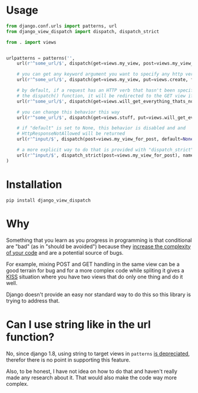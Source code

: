 Usage
=====

```python
from django.conf.urls import patterns, url
from django_view_dispatch import dispatch, dispatch_strict

from . import views


urlpatterns = patterns('',
    url(r'^some_url/$', dispatch(get=views.my_view, post=views.my_view_for_post), name='events_json'),

    # you can get any keyword argument you want to specify any http verb
    url(r'^some_url/$', dispatch(get=views.my_view, put=views.create, foo=views.another_view, bar=views.baz), name='events_json'),

    # by default, if a request has an HTTP verb that hasn't been specified in
    # the dispatch() function, it will be redirected to the GET view if present
    url(r'^some_url/$', dispatch(get=views.will_get_everything_thats_not_put, put=views.stuff), name='events_json'),

    # you can change this behavior this way
    url(r'^some_url/$', dispatch(get=views.stuff, put=views.will_get_everything_thats_not_get, default="put"), name='events_json'),

    # if "default" is set to None, this behavior is disabled and and
    # HttpResponseNotAllowed will be returned
    url(r'^input/$', dispatch(post=views.my_view_for_post, default=None), name='events_json'),  # behave like @require_POST

    # a more explicit way to do that is provided with "dispatch_strict" which behave exactly like dispatch with default set to None
    url(r'^input/$', dispatch_strict(post=views.my_view_for_post), name='events_json'),
)
```

Installation
============

    pip install django_view_dispatch

Why
===

Something that you learn as you progress in programming is that conditional are
"bad" (as in "should be avoided") because they [increase the complexity of your
code](https://en.wikipedia.org/wiki/Cyclomatic_complexity) and are a potential
source of bugs.

For example, mixing POST and GET handling in the same view can be a good
terrain for bug and for a more complex code while spliting it gives a
[KISS](https://en.wikipedia.org/wiki/KISS_principle) situation where you have
two views that do only one thing and do it well.

Django doesn't provide an easy nor standard way to do this so this library is
trying to address that.

Can I use string like in the url function?
==========================================

No, since django 1.8, using string to target views in <code>patterns</code> [is
depreciated](https://docs.djangoproject.com/en/1.8/releases/1.8/#django-conf-urls-patterns),
therefor there is no point in supporting this feature.

Also, to be honest, I have not idea on how to do that and haven't really made
any research about it. That would also make the code way more complex.
